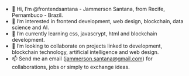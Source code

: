 - 👋 Hi, I’m @frontendsantana - Jammerson Santana, from Recife, Pernambuco - Brazil.
- 👀 I’m interested in frontend development, web design, blockchain, data science and AI.
- 🌱 I’m currently learning css, javascrypt, html and blockchain development.
- 💞️ I’m looking to collaborate on projects linked to development, blockchain technology, artificial intelligence and web design.
- 📫 Send me an email (jammerson.santana@gmail.com) for collaborations, jobs or simply to exchange ideas.

<!---
frontendsantana/frontendsantana is a ✨ special ✨ repository because its `README.md` (this file) appears on your GitHub profile.
You can click the Preview link to take a look at your changes.
--->
